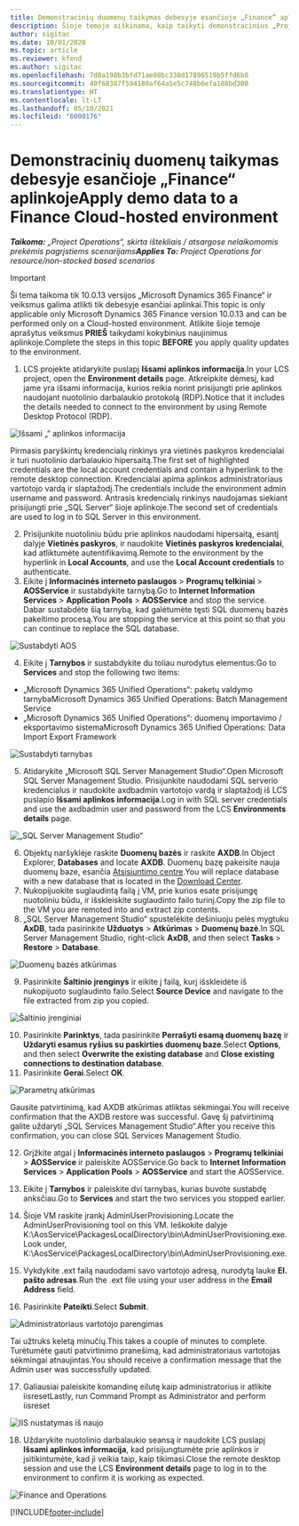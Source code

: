 ```yaml
---
title: Demonstracinių duomenų taikymas debesyje esančioje „Finance“ aplinkoje
description: Šioje temoje aiškinama, kaip taikyti demonstracinius „Project Operations“ duomenis „Dynamics 365 Finance“ debesyje esančioje aplinkoje.
author: sigitac
ms.date: 10/01/2020
ms.topic: article
ms.reviewer: kfend
ms.author: sigitac
ms.openlocfilehash: 7d8a198b3bfd71ae08bc338d17896519b5ffd6b8
ms.sourcegitcommit: 40f68387f594180af64a5e5c748b6efa188bd300
ms.translationtype: HT
ms.contentlocale: lt-LT
ms.lasthandoff: 05/10/2021
ms.locfileid: "6000176"
---
```

# <a name="apply-demo-data-to-a-finance-cloud-hosted-environment"></a><span data-ttu-id="1ea4c-103">Demonstracinių duomenų taikymas debesyje esančioje „Finance“ aplinkoje</span><span class="sxs-lookup"><span data-stu-id="1ea4c-103">Apply demo data to a Finance Cloud-hosted environment</span></span>

<span data-ttu-id="1ea4c-104">_**Taikoma:** „Project Operations“, skirta ištekliais / atsargose nelaikomomis prekėmis pagrįstiems scenarijams_</span><span class="sxs-lookup"><span data-stu-id="1ea4c-104">_**Applies To:** Project Operations for resource/non-stocked based scenarios_</span></span>

> [!IMPORTANT]
> <span data-ttu-id="1ea4c-105">Ši tema taikoma tik 10.0.13 versijos „Microsoft Dynamics 365 Finance“ ir veiksmus galima atlikti tik debesyje esančiai aplinkai.</span><span class="sxs-lookup"><span data-stu-id="1ea4c-105">This topic is only applicable only Microsoft Dynamics 365 Finance version 10.0.13 and can be performed only on a Cloud-hosted environment.</span></span> <span data-ttu-id="1ea4c-106">Atlikite šioje temoje aprašytus veiksmus **PRIEŠ** taikydami kokybinius naujinimus aplinkoje.</span><span class="sxs-lookup"><span data-stu-id="1ea4c-106">Complete the steps in this topic **BEFORE** you apply quality updates to the environment.</span></span>

1. <span data-ttu-id="1ea4c-107">LCS projekte atidarykite puslapį **Išsami aplinkos informacija**.</span><span class="sxs-lookup"><span data-stu-id="1ea4c-107">In your LCS project, open the **Environment details** page.</span></span> <span data-ttu-id="1ea4c-108">Atkreipkite dėmesį, kad jame yra išsami informacija, kurios reikia norint prisijungti prie aplinkos naudojant nuotolinio darbalaukio protokolą (RDP).</span><span class="sxs-lookup"><span data-stu-id="1ea4c-108">Notice that it includes the details needed to connect to the environment by using Remote Desktop Protocol (RDP).</span></span>

![Išsami „“ aplinkos informacija](./media/1EnvironmentDetails.png)

<span data-ttu-id="1ea4c-110">Pirmasis paryškintų kredencialų rinkinys yra vietinės paskyros kredencialai ir turi nuotolinio darbalaukio hipersaitą.</span><span class="sxs-lookup"><span data-stu-id="1ea4c-110">The first set of highlighted credentials are the local account credentials and contain a hyperlink to the remote desktop connection.</span></span> <span data-ttu-id="1ea4c-111">Kredencialai apima aplinkos administratoriaus vartotojo vardą ir slaptažodį.</span><span class="sxs-lookup"><span data-stu-id="1ea4c-111">The credentials include the environment admin username and password.</span></span> <span data-ttu-id="1ea4c-112">Antrasis kredencialų rinkinys naudojamas siekiant prisijungti prie „SQL Server“ šioje aplinkoje.</span><span class="sxs-lookup"><span data-stu-id="1ea4c-112">The second set of credentials are used to log in to SQL Server in this environment.</span></span>

2. <span data-ttu-id="1ea4c-113">Prisijunkite nuotoliniu būdu prie aplinkos naudodami hipersaitą, esantį dalyje **Vietinės paskyros**, ir naudokite **Vietinės paskyros kredencialai**, kad atliktumėte autentifikavimą.</span><span class="sxs-lookup"><span data-stu-id="1ea4c-113">Remote to the environment by the hyperlink in **Local Accounts**, and use the **Local Account credentials** to authenticate.</span></span>
3. <span data-ttu-id="1ea4c-114">Eikite į **Informacinės interneto paslaugos** > **Programų telkiniai** > **AOSService** ir sustabdykite tarnybą.</span><span class="sxs-lookup"><span data-stu-id="1ea4c-114">Go to **Internet Information Services** > **Application Pools** > **AOSService** and stop the service.</span></span> <span data-ttu-id="1ea4c-115">Dabar sustabdėte šią tarnybą, kad galėtumėte tęsti SQL duomenų bazės pakeitimo procesą.</span><span class="sxs-lookup"><span data-stu-id="1ea4c-115">You are stopping the service at this point so that you can continue to replace the SQL database.</span></span>

![Sustabdyti AOS](./media/2StopAOS.png)

4. <span data-ttu-id="1ea4c-117">Eikite į **Tarnybos** ir sustabdykite du toliau nurodytus elementus:</span><span class="sxs-lookup"><span data-stu-id="1ea4c-117">Go to **Services** and stop the following two items:</span></span>

- <span data-ttu-id="1ea4c-118">„Microsoft Dynamics 365 Unified Operations“: paketų valdymo tarnyba</span><span class="sxs-lookup"><span data-stu-id="1ea4c-118">Microsoft Dynamics 365 Unified Operations: Batch Management Service</span></span>
- <span data-ttu-id="1ea4c-119">„Microsoft Dynamics 365 Unified Operations“: duomenų importavimo / eksportavimo sistema</span><span class="sxs-lookup"><span data-stu-id="1ea4c-119">Microsoft Dynamics 365 Unified Operations: Data Import Export Framework</span></span>

![Sustabdyti tarnybas](./media/3StopServices.png)

5. <span data-ttu-id="1ea4c-121">Atidarykite „Microsoft SQL Server Management Studio“.</span><span class="sxs-lookup"><span data-stu-id="1ea4c-121">Open Microsoft SQL Server Management Studio.</span></span> <span data-ttu-id="1ea4c-122">Prisijunkite naudodami SQL serverio kredencialus ir naudokite axdbadmin vartotojo vardą ir slaptažodį iš LCS puslapio **Išsami aplinkos informacija**.</span><span class="sxs-lookup"><span data-stu-id="1ea4c-122">Log in with SQL server credentials and use the axdbadmin user and password from the LCS **Environments details** page.</span></span>

![„SQL Server Management Studio“](./media/4SSMS.png)

6. <span data-ttu-id="1ea4c-124">Objektų naršyklėje raskite **Duomenų bazės** ir raskite **AXDB**.</span><span class="sxs-lookup"><span data-stu-id="1ea4c-124">In Object Explorer, **Databases** and locate **AXDB**.</span></span> <span data-ttu-id="1ea4c-125">Duomenų bazę pakeisite nauja duomenų baze, esančia [Atsisiuntimo centre](https://download.microsoft.com/download/1/a/3/1a314bd2-b082-4a87-abdc-1ba26c92b63d/ProjOpsDemoDataFOGARelease.zip).</span><span class="sxs-lookup"><span data-stu-id="1ea4c-125">You will replace database with a new database that is located in the [Download Center](https://download.microsoft.com/download/1/a/3/1a314bd2-b082-4a87-abdc-1ba26c92b63d/ProjOpsDemoDataFOGARelease.zip).</span></span> 
7. <span data-ttu-id="1ea4c-126">Nukopijuokite suglaudintą failą į VM, prie kurios esate prisijungę nuotoliniu būdu, ir išskleiskite suglaudinto failo turinį.</span><span class="sxs-lookup"><span data-stu-id="1ea4c-126">Copy the zip file to the VM you are remoted into and extract zip contents.</span></span>
8. <span data-ttu-id="1ea4c-127">„SQL Server Management Studio“ spustelėkite dešiniuoju pelės mygtuku **AxDB**, tada pasirinkite **Užduotys** > **Atkūrimas** > **Duomenų bazė**.</span><span class="sxs-lookup"><span data-stu-id="1ea4c-127">In SQL Server Management Studio, right-click **AxDB**, and then select **Tasks** > **Restore** > **Database**.</span></span>

![Duomenų bazės atkūrimas](./media/5RestoreDatabase.png)

9. <span data-ttu-id="1ea4c-129">Pasirinkite **Šaltinio įrenginys** ir eikite į failą, kurį išskleidėte iš nukopijuoto suglaudinto failo.</span><span class="sxs-lookup"><span data-stu-id="1ea4c-129">Select **Source Device** and navigate to the file extracted from zip you copied.</span></span>

![Šaltinio įrenginiai](./media/6SourceDevice.png)

10. <span data-ttu-id="1ea4c-131">Pasirinkite **Parinktys**, tada pasirinkite **Perrašyti esamą duomenų bazę** ir **Uždaryti esamus ryšius su paskirties duomenų baze**.</span><span class="sxs-lookup"><span data-stu-id="1ea4c-131">Select **Options**, and then select **Overwrite the existing database** and **Close existing connections to destination database**.</span></span> 
11. <span data-ttu-id="1ea4c-132">Pasirinkite **Gerai**.</span><span class="sxs-lookup"><span data-stu-id="1ea4c-132">Select **OK**.</span></span>

![Parametrų atkūrimas](./media/7RestoreSetting.png)

<span data-ttu-id="1ea4c-134">Gausite patvirtinimą, kad AXDB atkūrimas atliktas sėkmingai.</span><span class="sxs-lookup"><span data-stu-id="1ea4c-134">You will receive confirmation that the AXDB restore was successful.</span></span> <span data-ttu-id="1ea4c-135">Gavę šį patvirtinimą galite uždaryti „SQL Services Management Studio“.</span><span class="sxs-lookup"><span data-stu-id="1ea4c-135">After you receive this confirmation, you can close SQL Services Management Studio.</span></span>

12. <span data-ttu-id="1ea4c-136">Grįžkite atgal į **Informacinės interneto paslaugos** > **Programų telkiniai** > **AOSService** ir paleiskite AOSService.</span><span class="sxs-lookup"><span data-stu-id="1ea4c-136">Go back to **Internet Information Services** > **Application Pools** > **AOSService** and start the AOSService.</span></span>
13. <span data-ttu-id="1ea4c-137">Eikite į **Tarnybos** ir paleiskite dvi tarnybas, kurias buvote sustabdę anksčiau.</span><span class="sxs-lookup"><span data-stu-id="1ea4c-137">Go to **Services** and start the two services you stopped earlier.</span></span>

14. <span data-ttu-id="1ea4c-138">Šioje VM raskite įrankį AdminUserProvisioning.</span><span class="sxs-lookup"><span data-stu-id="1ea4c-138">Locate the AdminUserProvisioning tool on this VM.</span></span> <span data-ttu-id="1ea4c-139">Ieškokite dalyje K:\AosService\PackagesLocalDirectory\bin\AdminUserProvisioning.exe.</span><span class="sxs-lookup"><span data-stu-id="1ea4c-139">Look under, K:\AosService\PackagesLocalDirectory\bin\AdminUserProvisioning.exe.</span></span>
15. <span data-ttu-id="1ea4c-140">Vykdykite .ext failą naudodami savo vartotojo adresą, nurodytą lauke **El. pašto adresas**.</span><span class="sxs-lookup"><span data-stu-id="1ea4c-140">Run the .ext file using your user address in the **Email Address** field.</span></span> 
16. <span data-ttu-id="1ea4c-141">Pasirinkite **Pateikti**.</span><span class="sxs-lookup"><span data-stu-id="1ea4c-141">Select **Submit**.</span></span>

![Administratoriaus vartotojo parengimas](./media/8AdminUserProvisioning.png)

<span data-ttu-id="1ea4c-143">Tai užtruks keletą minučių.</span><span class="sxs-lookup"><span data-stu-id="1ea4c-143">This takes a couple of minutes to complete.</span></span> <span data-ttu-id="1ea4c-144">Turėtumėte gauti patvirtinimo pranešimą, kad administratoriaus vartotojas sėkmingai atnaujintas.</span><span class="sxs-lookup"><span data-stu-id="1ea4c-144">You should receive a confirmation message that the Admin user was successfully updated.</span></span>

17. <span data-ttu-id="1ea4c-145">Galiausiai paleiskite komandinę eilutę kaip administratorius ir atlikite iisreset</span><span class="sxs-lookup"><span data-stu-id="1ea4c-145">Lastly, run Command Prompt as Administrator and perform iisreset</span></span>

![IIS nustatymas iš naujo](./media/9IISReset.png)

18. <span data-ttu-id="1ea4c-147">Uždarykite nuotolinio darbalaukio seansą ir naudokite LCS puslapį **Išsami aplinkos informacija**, kad prisijungtumėte prie aplinkos ir įsitikintumėte, kad ji veikia taip, kaip tikimasi.</span><span class="sxs-lookup"><span data-stu-id="1ea4c-147">Close the remote desktop session and use the LCS **Environment details** page to log in to the environment to confirm it is working as expected.</span></span>

![Finance and Operations](./media/10FinanceAndOperations.png)


[!INCLUDE[footer-include](../includes/footer-banner.md)]